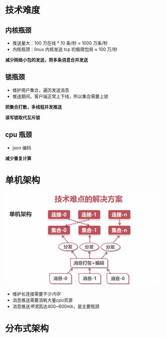 # 技术难度
## 内核瓶颈
* 推送量大：100 万在线 * 10 条/秒 = 1000 万条/秒
* 内核瓶颈：linux 内核发送 tcp 的极限包频 ≈ 100 万/秒

**减少网络小包的发送，将多条消息合并发送**

## 锁瓶颈
* 维护用户集合，遍历发送消息
* 推送期间，客户端正常上下线，所以集合需要上锁

**把集合打散，多线程并发推送**

**读写锁取代互斥锁**

## cpu 瓶颈
* json 编码

**减少重复计算**


# 单机架构
![](img/1.png)

* 维护长连接需要不少*内存*
* 消息推送需要消耗大量*cpu*资源
* 消息推送*带宽*高达400~600mb，是主要瓶颈

# 分布式架构
